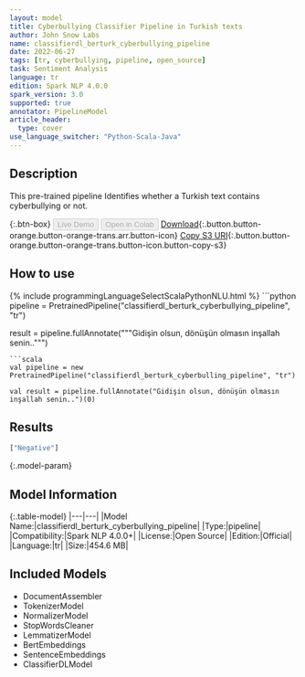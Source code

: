```yaml
---
layout: model
title: Cyberbullying Classifier Pipeline in Turkish texts
author: John Snow Labs
name: classifierdl_berturk_cyberbullying_pipeline
date: 2022-06-27
tags: [tr, cyberbullying, pipeline, open_source]
task: Sentiment Analysis
language: tr
edition: Spark NLP 4.0.0
spark_version: 3.0
supported: true
annotator: PipelineModel
article_header:
  type: cover
use_language_switcher: "Python-Scala-Java"
---
```


## Description

This pre-trained pipeline Identifies whether a Turkish text contains cyberbullying or not.

{:.btn-box}
<button class="button button-orange" disabled>Live Demo</button>
<button class="button button-orange" disabled>Open in Colab</button>
[Download](https://s3.amazonaws.com/auxdata.johnsnowlabs.com/public/models/classifierdl_berturk_cyberbullying_pipeline_tr_4.0.0_3.0_1656361913070.zip){:.button.button-orange.button-orange-trans.arr.button-icon}
[Copy S3 URI](s3://auxdata.johnsnowlabs.com/public/models/classifierdl_berturk_cyberbullying_pipeline_tr_4.0.0_3.0_1656361913070.zip){:.button.button-orange.button-orange-trans.button-icon.button-copy-s3}

## How to use



<div class="tabs-box" markdown="1">
{% include programmingLanguageSelectScalaPythonNLU.html %}
```python
pipeline = PretrainedPipeline("classifierdl_berturk_cyberbullying_pipeline", "tr")

result = pipeline.fullAnnotate("""Gidişin olsun, dönüşün olmasın inşallah senin..""")
```
```scala
val pipeline = new PretrainedPipeline("classifierdl_berturk_cyberbulling_pipeline", "tr")

val result = pipeline.fullAnnotate("Gidişin olsun, dönüşün olmasın inşallah senin..")(0)
```
</div>

## Results

```bash
["Negative"]
```

{:.model-param}
## Model Information

{:.table-model}
|---|---|
|Model Name:|classifierdl_berturk_cyberbullying_pipeline|
|Type:|pipeline|
|Compatibility:|Spark NLP 4.0.0+|
|License:|Open Source|
|Edition:|Official|
|Language:|tr|
|Size:|454.6 MB|

## Included Models

- DocumentAssembler
- TokenizerModel
- NormalizerModel
- StopWordsCleaner
- LemmatizerModel
- BertEmbeddings
- SentenceEmbeddings
- ClassifierDLModel